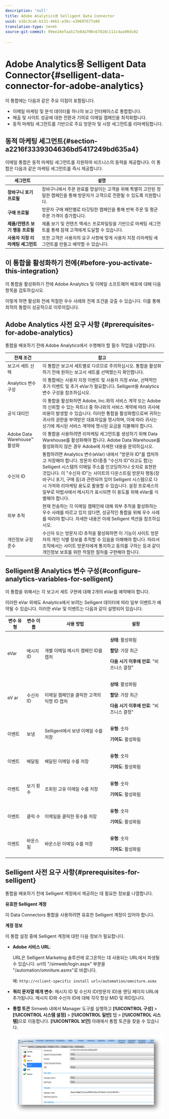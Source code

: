 ```yaml
---
description: 'null'
title: Adobe Analytics용 Selligent Data Connector
uuid: e16c3ca6-b131-44b1-a36c-e39697677a96
translation-type: tm+mt
source-git-commit: 99ee24efaa517e8da700c67818c111c4aa90dc02

---
```



# Adobe Analytics용 Selligent Data Connector{#selligent-data-connector-for-adobe-analytics}

이 통합에는 다음과 같은 주요 이점이 포함됩니다.

* 이메일 마케팅 및 분석 데이터를 하나의 보고 인터페이스로 통합합니다.
* 매출 및 사이트 성공에 대한 전환과 기여로 이메일 캠페인을 최적화합니다.
* 동적 마케팅 세그먼트를 기반으로 주요 방문자 및 시장 세그먼트를 리마케팅합니다.

## 동적 마케팅 세그먼트{#section-a2216f3339304636bd5417249bd635a4}

이메일 통합은 동적 마케팅 세그먼트를 지원하여 비즈니스의 동력을 제공합니다. 이 통합은 다음과 같은 마케팅 세그먼트를 즉시 제공합니다.

| 세그먼트 | 설명 |
|---|---|
| **장바구니 포기 프로필** | 장바구니에서 주문 완료를 망설이는 고객을 위해 특별히 고안된 정밀한 캠페인을 통해 방문자가 고객으로 전환될 수 있도록 지원합니다. |
| **구매 프로필** | 방문자 구매 패턴별로 타깃팅한 캠페인을 통해 반복 주문 및 평균 주문 가격이 증가합니다. |
| **제품/컨텐츠 보기 행동 프로필** | 제품 보기 및 컨텐츠 액세스 프로파일링을 기반으로 마케팅 세그먼트를 통해 잠재 고객에게 도달할 수 있습니다. |
| **사용자 지정 리마케팅 세그먼트** | 또한 고객은 사용자의 요구 사항에 맞게 사용자 지정 리마케팅 세그먼트를 만들고 예약할 수 있습니다. |

## 이 통합을 활성화하기 전에{#before-you-activate-this-integration}

이 통합을 활성화하기 전에 Adobe Analytics 및 이메일 소프트웨어 배포에 대해 다음 항목을 검토하십시오.

이렇게 하면 활성화 전에 적절한 우수 사례와 전제 조건을 갖출 수 있습니다. 이를 통해 최적의 통합이 성공적으로 이루어집니다.

## Adobe Analytics 사전 요구 사항 {#prerequisites-for-adobe-analytics}

통합을 배포하기 전에 Adobe Analytics에서 수행해야 할 필수 작업을 나열합니다.

| 전제 조건 | 참고 |
|---|---|
| 보고서 세트 선택 | 이 통합은 보고서 세트별로 다르므로 주의하십시오. 통합을 활성화하기 전에 원하는 보고서 세트를 선택했는지 확인합니다. |
| Analytics 변수 구성 | 이 통합에는 사용자 지정 이벤트 및 사용자 지정 eVar, 선택적인 추가 이벤트 및 추가 eVar가 필요합니다. Selligent용 Analytics 변수 구성을 참조하십시오. |
| 공식 대리인 | 이 통합을 활성화하면 Adobe, Inc.와의 서비스 계약 또는 Adobe의 신뢰할 수 있는 파트너 중 하나와의 서비스 계약에 따라 귀사에 비용이 발생할 수 있습니다. 이러한 통합을 활성화함으로써 귀하는 귀사의 권한을 부여받은 대표자임을 명시하며, 이에 따라 귀사는 상기에 제시된 서비스 계약에 명시된 요금을 지불해야 합니다. |
| Adobe Data Warehouse™ 활성화 | 이 통합을 사용하려면 리마케팅 세그먼트를 생성하기 위해 Data Warehouse를 활성화해야 합니다. Adobe Data Warehouse를 활성화하지 않은 경우 Adobe에 자세한 내용을 문의하십시오. |
| 수신자 ID | 통합하려면 Analytics 변수(eVar) 내에서 &quot;방문자 ID&quot;를 캡처하고 저장해야 합니다. 방문자 ID(종종 &quot;수신자 ID&quot;라고도 함)는 Selligent 시스템의 이메일 주소를 인코딩하거나 숫자로 표현한 것입니다. 이 &quot;수신자 ID&quot;는 사이트의 다운스트림 방문자 행동(장바구니 포기, 구매 등)과 관련되어 있어 Selligent 시스템으로 다시 가져와 리마케팅 용도로 활용할 수 있습니다. 설정 프로세스의 일부로 마법사에서 메시지가 표시되면 이 용도를 위해 eVar를 식별해야 합니다. |
| 외부 추적 | 현재 전송하는 각 이메일 캠페인에 대해 외부 추적을 활성화하는 우수 사례를 따르고 있지 않다면, 성공적인 통합을 위해 우수 사례를 따라야 합니다. 자세한 내용은 아래 Selligent 섹션을 참조하십시오. |
| 개인정보 규정 준수 | 수신자 또는 방문자 ID 추적을 활성화하면 이 기능이 사이트 방문자의 개인 식별 정보를 추적할 수 있음을 이해해야 합니다. 따라서 조직에서는 사이트 방문자에게 통지하고 동의를 구하는 등과 같이 개인정보 보호를 위한 적절한 절차를 구현해야 합니다. |

## Selligent용 Analytics 변수 구성{#configure-analytics-variables-for-selligent}

이 통합을 위해서는 각 보고서 세트 구현에 대해 2개의 eVar를 예약해야 합니다.

이러한 eVar 외에도 Analytics에서 보려는 Selligent 데이터에 따라 일부 이벤트가 예약될 수 있습니다. 이러한 eVar 및 이벤트는 다음과 같이 설명되어 있습니다.

<table id="table_2FFB865DBD80412F90DA8E224B12FB62"> 
 <thead> 
  <tr> 
   <th colname="col1" class="entry"> 변수 유형 </th> 
   <th colname="col2" class="entry"> 변수 이름 </th> 
   <th colname="col3" class="entry"> 사용 방법 </th> 
   <th colname="col4" class="entry"> 설정 </th> 
  </tr>
 </thead>
 <tbody> 
  <tr> 
   <td colname="col1"> eVar </td> 
   <td colname="col2"> 메시지 ID </td> 
   <td colname="col3"> 개별 이메일 메시지 캠페인 ID를 캡처 </td> 
   <td colname="col4"> <p><b>상태</b>: 활성화됨 </p> <p><b>할당</b>: 가장 최근 </p> <p><b>다음 시기 이후에 만료</b>: "비즈니스 결정" </p> </td> 
  </tr> 
  <tr> 
   <td colname="col1"> eV ar </td> 
   <td colname="col2"> 수신자 ID </td> 
   <td colname="col3"> 이메일 캠페인을 클릭한 고객의 익명 ID 캡처 </td> 
   <td colname="col4"> <p><b>상태</b>: 활성화됨 </p> <p><b>할당</b>: 가장 최근 </p> <p><b>다음 시기 이후에 만료</b>: "비즈니스 결정" </p> </td> 
  </tr> 
  <tr> 
   <td colname="col1"> 이벤트 </td> 
   <td colname="col2"> 보냄 </td> 
   <td colname="col3"> Selligent에서 보낸 이메일 수를 저장 </td> 
   <td colname="col4"> <p><b>유형</b>: 숫자 </p> <p><b>기여도</b>: 활성화됨 </p> </td> 
  </tr> 
  <tr> 
   <td colname="col1"> 이벤트 </td> 
   <td colname="col2"> 배달됨 </td> 
   <td colname="col3"> 배달된 이메일 수를 저장 </td> 
   <td colname="col4"> <p><b>유형</b>: 숫자 </p> <p><b>기여도</b>: 활성화됨 </p> </td> 
  </tr> 
  <tr> 
   <td colname="col1"> 이벤트 </td> 
   <td colname="col2"> 보기 횟수 </td> 
   <td colname="col3"> 조회된 고유 이메일 수를 저장 </td> 
   <td colname="col4"> <p><b>유형</b>: 숫자 </p> <p><b>기여도</b>: 활성화됨 </p> </td> 
  </tr> 
  <tr> 
   <td colname="col1"> 이벤트 </td> 
   <td colname="col2"> 클릭 수 </td> 
   <td colname="col3"> 이메일을 클릭한 횟수를 저장 </td> 
   <td colname="col4"> <p><b>유형</b>: 숫자 </p> <p><b>기여도</b>: 활성화됨 </p> </td> 
  </tr> 
  <tr> 
   <td colname="col1"> 이벤트 </td> 
   <td colname="col2"> 바운스됨 </td> 
   <td colname="col3"> 바운스된 이메일 수를 저장 </td> 
   <td colname="col4"> <p><b>유형</b>: 숫자 </p> <p><b>기여도</b>: 활성화됨 </p> </td> 
  </tr> 
 </tbody> 
</table>

## Selligent 사전 요구 사항{#prerequisites-for-selligent}

통합을 배포하기 전에 Selligent 계정에서 제공하는 데 필요한 정보를 나열합니다.

**유효한 Selligent 계정**

이 Data Connectors 통합을 사용하려면 유효한 Selligent 계정이 있어야 합니다.

**계정 정보**

이 통합 설정 중에 Selligent 계정에 대한 다음 정보가 필요합니다.

* **Adobe 서비스 URL**:

   URL은 Selligent Marketing 솔루션에 로그온하는 데 사용되는 URL에서 파생될 수 있습니다. url의 &quot;/simweb/login.aspx&quot; 부분을 &quot;/automation/omniture.asmx&quot;로 바꿉니다.

   예: `http://<client-specific install url>/automation/omniture.asmx`

* **쿼리 문자열 매개 변수**: 메시지 ID 및 수신자 ID(방문자 ID)용 랜딩 페이지 URL에 추가됩니다. 메시지 ID와 수신자 ID에 대해 각각 항상 MID 및 RID입니다.

* **통합 토큰** Simweb 내에서 Manager 도구를 실행하고 **[!UICONTROL 구성]** > **[!UICONTROL 시스템 설정]** > **[!UICONTROL 일반]** 탭 > **[!UICONTROL 시스템]**&#x200B;으로 이동합니다. **[!UICONTROL 보안]** 아래에서 통합 토큰을 찾을 수 있습니다.

   ![](assets/selligent-integration_token.png)
